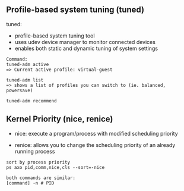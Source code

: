 ## Profile-based system tuning (tuned)
tuned:
- profile-based system tuning tool
- uses udev device manager to monitor connected devices 
- enables both static and dynamic tuning of system settings
```
Command:
tuned-adm active
=> Current active profile: virtual-guest

tuned-adm list
=> shows a list of profiles you can switch to (ie. balanced, powersave) 

tuned-adm recommend
```

## Kernel Priority (nice, renice)
- nice: execute a program/process with modified scheduling priority

- renice: allows you to change the scheduling priority of an already running process

```
sort by process priority
ps axo pid,comm,nice,cls --sort=-nice

both commands are similar:
[command] -n # PID
```